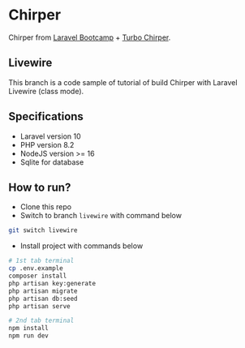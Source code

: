 # Chirper

Chirper from [Laravel Bootcamp](https://bootcamp.laravel.com/introduction) + [Turbo Chirper](https://bootcamp.turbo-laravel.com).

## Livewire

This branch is a code sample of tutorial of build Chirper with Laravel Livewire (class mode).

## Specifications

- Laravel version 10
- PHP version 8.2
- NodeJS version >= 16
- Sqlite for database

## How to run?

- Clone this repo
- Switch to branch `livewire` with command below

```bash
git switch livewire
```

- Install project with commands below

```bash
# 1st tab terminal
cp .env.example
composer install
php artisan key:generate
php artisan migrate
php artisan db:seed
php artisan serve

# 2nd tab terminal
npm install
npm run dev
```
